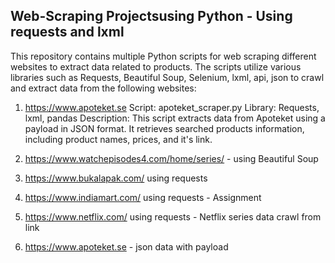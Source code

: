 ## Web-Scraping Projectsusing Python - Using requests and lxml

This repository contains multiple Python scripts for web scraping different websites to extract data related to products. The scripts utilize various libraries such as Requests, Beautiful Soup, Selenium, lxml, api, json to crawl and extract data from the following websites:


1. https://www.apoteket.se
Script: apoteket_scraper.py
Library: Requests, lxml, pandas
Description: This script extracts data from Apoteket using a payload in JSON format. It retrieves searched products information, including product names, prices, and it's link.

1. https://www.watchepisodes4.com/home/series/ - using Beautiful Soup
2. https://www.bukalapak.com/ using requests
3. https://www.indiamart.com/ using requests - Assignment
4. https://www.netflix.com/ using requests - Netflix series data crawl from link
5. https://www.apoteket.se - json data with payload
